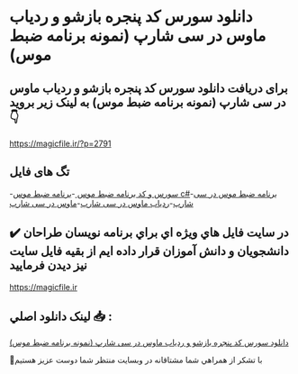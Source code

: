 # دانلود سورس کد پنجره بازشو و ردیاب ماوس در سی شارپ (نمونه برنامه ضبط موس)

## برای دریافت دانلود سورس کد پنجره بازشو و ردیاب ماوس در سی شارپ (نمونه برنامه ضبط موس) به لینک زیر بروید 👇

https://magicfile.ir/?p=2791

## تگ های فایل

-[سورس و کد برنامه ضبط موس ](https://magicfile.ir/product/%d8%b3%d9%88%d8%b1%d8%b3-%d9%88-%da%a9%d8%af-%d9%be%d9%86%d8%ac%d8%b1%d9%87-%d8%a8%d8%a7%d8%b2%d8%b4%d9%88-%d9%88-%d8%b1%d8%af%db%8c%d8%a7%d8%a8-%d9%85%d8%a7%d9%88%d8%b3-%d8%af%d8%b1-%d8%b3%db%8c-%d8%b4%d8%a7%d8%b1%d9%be/)-[برنامه ضبط موس c#](https://magicfile.ir/product/%d8%b3%d9%88%d8%b1%d8%b3-%d9%88-%da%a9%d8%af-%d9%be%d9%86%d8%ac%d8%b1%d9%87-%d8%a8%d8%a7%d8%b2%d8%b4%d9%88-%d9%88-%d8%b1%d8%af%db%8c%d8%a7%d8%a8-%d9%85%d8%a7%d9%88%d8%b3-%d8%af%d8%b1-%d8%b3%db%8c-%d8%b4%d8%a7%d8%b1%d9%be/)-[برنامه ضبط موس در سی شارپ](https://magicfile.ir/product/%d8%b3%d9%88%d8%b1%d8%b3-%d9%88-%da%a9%d8%af-%d9%be%d9%86%d8%ac%d8%b1%d9%87-%d8%a8%d8%a7%d8%b2%d8%b4%d9%88-%d9%88-%d8%b1%d8%af%db%8c%d8%a7%d8%a8-%d9%85%d8%a7%d9%88%d8%b3-%d8%af%d8%b1-%d8%b3%db%8c-%d8%b4%d8%a7%d8%b1%d9%be/)-[ردیاب ماوس در سی شارپ](https://magicfile.ir/product/%d8%b3%d9%88%d8%b1%d8%b3-%d9%88-%da%a9%d8%af-%d9%be%d9%86%d8%ac%d8%b1%d9%87-%d8%a8%d8%a7%d8%b2%d8%b4%d9%88-%d9%88-%d8%b1%d8%af%db%8c%d8%a7%d8%a8-%d9%85%d8%a7%d9%88%d8%b3-%d8%af%d8%b1-%d8%b3%db%8c-%d8%b4%d8%a7%d8%b1%d9%be/)-[ماوس در سی شارپ](https://magicfile.ir/product/%d8%b3%d9%88%d8%b1%d8%b3-%d9%88-%da%a9%d8%af-%d9%be%d9%86%d8%ac%d8%b1%d9%87-%d8%a8%d8%a7%d8%b2%d8%b4%d9%88-%d9%88-%d8%b1%d8%af%db%8c%d8%a7%d8%a8-%d9%85%d8%a7%d9%88%d8%b3-%d8%af%d8%b1-%d8%b3%db%8c-%d8%b4%d8%a7%d8%b1%d9%be/)

## ✔️ در سايت فايل هاي ويژه اي براي برنامه نويسان طراحان دانشجويان و دانش آموزان قرار داده ايم از بقيه فايل سايت نيز ديدن فرماييد

https://magicfile.ir


## لينک دانلود اصلي 📥 :

[دانلود سورس کد پنجره بازشو و ردیاب ماوس در سی شارپ (نمونه برنامه ضبط موس)](https://magicfile.ir/product/%d8%b3%d9%88%d8%b1%d8%b3-%d9%88-%da%a9%d8%af-%d9%be%d9%86%d8%ac%d8%b1%d9%87-%d8%a8%d8%a7%d8%b2%d8%b4%d9%88-%d9%88-%d8%b1%d8%af%db%8c%d8%a7%d8%a8-%d9%85%d8%a7%d9%88%d8%b3-%d8%af%d8%b1-%d8%b3%db%8c-%d8%b4%d8%a7%d8%b1%d9%be/) 


🙏با تشکر از همراهي شما مشتاقانه در وبسایت منتظر شما دوست عزیز هستیم

